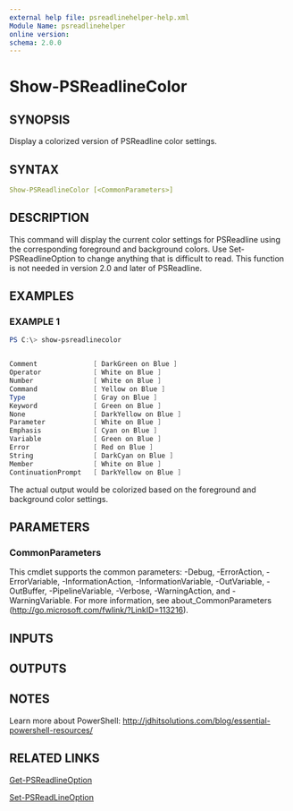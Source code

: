 ```yaml
---
external help file: psreadlinehelper-help.xml
Module Name: psreadlinehelper
online version:
schema: 2.0.0
---
```


# Show-PSReadlineColor

## SYNOPSIS

Display a colorized version of PSReadline color settings.

## SYNTAX

```yaml
Show-PSReadlineColor [<CommonParameters>]
```

## DESCRIPTION

This command will display the current color settings for PSReadline using the corresponding foreground and background colors. Use Set-PSReadlineOption to change anything that is difficult to read. This function is not needed in version 2.0 and later of PSReadline.

## EXAMPLES

### EXAMPLE 1

```powershell
PS C:\> show-psreadlinecolor


Comment              [ DarkGreen on Blue ]
Operator             [ White on Blue ]
Number               [ White on Blue ]
Command              [ Yellow on Blue ]
Type                 [ Gray on Blue ]
Keyword              [ Green on Blue ]
None                 [ DarkYellow on Blue ]
Parameter            [ White on Blue ]
Emphasis             [ Cyan on Blue ]
Variable             [ Green on Blue ]
Error                [ Red on Blue ]
String               [ DarkCyan on Blue ]
Member               [ White on Blue ]
ContinuationPrompt   [ DarkYellow on Blue ]
```

The actual output would be colorized based on the foreground and background color settings.

## PARAMETERS

### CommonParameters

This cmdlet supports the common parameters: -Debug, -ErrorAction, -ErrorVariable, -InformationAction, -InformationVariable, -OutVariable, -OutBuffer, -PipelineVariable, -Verbose, -WarningAction, and -WarningVariable.
For more information, see about_CommonParameters (http://go.microsoft.com/fwlink/?LinkID=113216).

## INPUTS

## OUTPUTS

## NOTES

Learn more about PowerShell: http://jdhitsolutions.com/blog/essential-powershell-resources/

## RELATED LINKS

[Get-PSReadlineOption]()

[Set-PSReadLineOption]()

